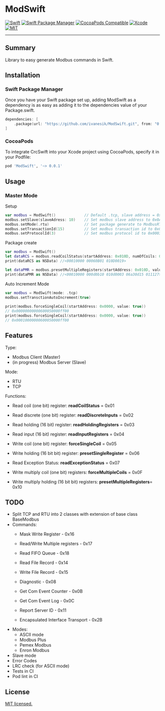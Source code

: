 # ModSwift

[![Swift](https://img.shields.io/badge/Swift->5.0-orange.svg)](https://swift.org)
[![Swift Package Manager](https://img.shields.io/badge/Swift_Package_Manager-compatible-orange?style=flat-square)](https://img.shields.io/badge/Swift_Package_Manager-compatible-orange?style=flat-square)
[![CocoaPods Compatible](https://img.shields.io/cocoapods/v/ModSwift.svg?style=flat-square)](https://img.shields.io/cocoapods/v/ModSwift.svg)
[![Xcode](https://img.shields.io/badge/Xcode-14.0-blue.svg)](https://developer.apple.com/xcode)
[![MIT](https://img.shields.io/badge/License-MIT-red.svg)](https://opensource.org/licenses/MIT)

---

## Summary

Library to easy generate Modbus commands in Swift.

## Installation

### Swift Package Manager

Once you have your Swift package set up, adding ModSwift as a dependency is as easy as adding it to the dependencies value of your Package.swift.

```swift
dependencies: [
    .package(url: "https://github.com/ivanesik/ModSwift.git", from: "0.0.1")
]
```

### CocoaPods

To integrate CrcSwift into your Xcode project using CocoaPods, specify it in your Podfile:

```ruby
pod 'ModSwift', '~> 0.0.1'
```

## Usage

### Master Mode

Setup

```swift
var modbus = ModSwift()             // Default .tcp, slave address = 0x00
modbus.setSlave(slaveAdress: 10)    // Set modbus slave address to 0x0A
modbus.setMode(.rtu)                // Set package generate to ModbusRTU mode
modbus.setTransactionId(15)         // Set modbus transaction id to 0x000E (just in .tcp mode)
modbus.setProtocolId(3)             // Set modbus protocol id to 0x0003 (just in .tcp mode)
```

Package create

```swift
var modbus = ModSwift()
let dataRCS = modbus.readCoilStatus(startAddress: 0x010D, numOfCoils: 0x0019)
print(dataRCS as NSData) //<00010000 00060B01 010D0019>

let dataPMR = modbus.presetMultipleRegisters(startAddress: 0x010D, values: [0xA30D, 0x1501, 0x1127])
print(dataPMR as NSData) //<00010000 000d0b10 010d0003 06a30d15 011127>
```

Auto Increment Mode

```swift
var modbus = ModSwift(mode: .tcp)
modbus.setTransctionAutoIncrement(true)
        
print(modbus.forceSingleCoil(startAddress: 0x0000, value: true))
// 0x00000000000600050000ff00
print(modbus.forceSingleCoil(startAddress: 0x0000, value: true))
// 0x00010000000600050000ff00
```

## Features

Type:

- Modbus Client (Master)
- (in progress) Modbus Server (Slave)

Mode:

- RTU
- TCP

Functions:

- Read coil (one bit) register: **readCoilStatus** = 0x01
- Read discrete (one bit) register: **readDiscreteInputs** = 0x02
- Read holding (16 bit) register: **readHoldingRegisters** = 0x03
- Read input (16 bit) register: **readInputRegisters** = 0x04

- Write coil (one bit) register: **forceSingleCoil** = 0x05
- Write holding (16 bit bit) register: **presetSingleRegister** = 0x06

- Read Exception Status: **readExceptionStatus** = 0x07

- Write multiply coil (one bit) registers: **forceMultipleCoils** = 0x0F
- Write multiply holding (16 bit bit) registers: **presetMultipleRegisters**= 0x10

## TODO

- Split TCP and RTU into 2 classes with extension of base class BaseModbus
- Commands:
  - Mask Write Register - 0x16
  - Read/Write Multiple registers - 0x17
  - Read FIFO Queue - 0x18
  - Read File Record - 0x14
  - Write File Record - 0x15
  
  - Diagnostic - 0x08
  - Get Com Event Counter - 0x0B
  - Get Com Event Log - 0x0C
  - Report Server ID - 0x11
  - Encapsulated Interface Transport - 0x2B
- Modes:
  - ASCII mode
  - Modbus Plus
  - Pemex Modbus
  - Enron Modbus
- Slave mode
- Error Codes
- LRC check (for ASCII mode)
- Tests in CI
- Pod lint in CI

## License

[MIT licensed.](LICENSE)
